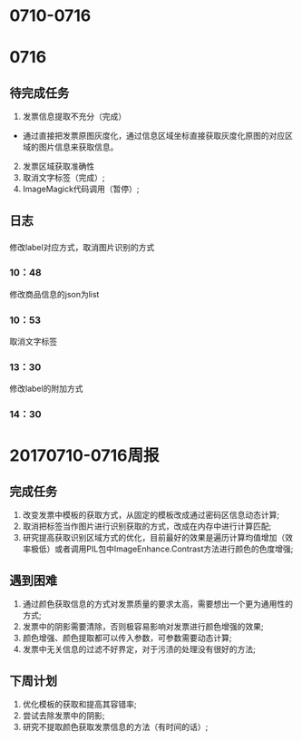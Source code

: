 # 0710-0716
# 0716
## 待完成任务
1. 发票信息提取不充分（完成）
-   通过直接把发票原图灰度化，通过信息区域坐标直接获取灰度化原图的对应区域的图片信息来获取信息。
2. 发票区域获取准确性
3. 取消文字标签（完成）;
4. ImageMagick代码调用（暂停）;

## 日志
###
修改label对应方式，取消图片识别的方式
### 10：48
修改商品信息的json为list
### 10：53
取消文字标签

### 13：30
修改label的附加方式
### 14：30

# 20170710-0716周报
## 完成任务
1. 改变发票中模板的获取方式，从固定的模板改成通过密码区信息动态计算;
2. 取消把标签当作图片进行识别获取的方式，改成在内存中进行计算匹配;
3. 研究提高获取识别区域方式的优化，目前最好的效果是遍历计算均值增加（效率极低）或者调用PIL包中ImageEnhance.Contrast方法进行颜色的色度增强;

## 遇到困难
1. 通过颜色获取信息的方式对发票质量的要求太高，需要想出一个更为通用性的方式;
2. 发票中的阴影需要清除，否则极容易影响对发票进行颜色增强的效果;
3. 颜色增强、颜色提取都可以传入参数，可参数需要动态计算;
4. 发票中无关信息的过滤不好界定，对于污渍的处理没有很好的方法;

## 下周计划
1. 优化模板的获取和提高其容错率;
2. 尝试去除发票中的阴影;
3. 研究不提取颜色获取发票信息的方法（有时间的话）;